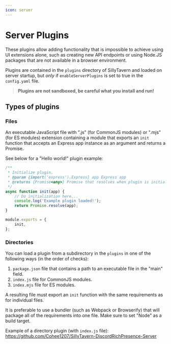 ```yaml
---
icon: server
---
```


# Server Plugins

These plugins allow adding functionality that is impossible to achieve using UI extensions alone, such as creating new API endpoints or using Node.JS packages that are not available in a browser environment.

Plugins are contained in the `plugins` directory of SillyTavern and loaded on server startup, but *only* if `enableServerPlugins` is set to true in the `config.yaml` file.

> **Plugins are not sandboxed, be careful what you install and run!**

## Types of plugins

### Files

An executable JavaScript file with ".js" (for CommonJS modules) or ".mjs" (for ES modules) extension containing a module that exports an `init` function that accepts an Express app instance as an argument and returns a Promise.

See below for a "Hello world!" plugin example:

```js
/**
 * Initialize plugin.
 * @param {import('express').Express} app Express app
 * @returns {Promise<any>} Promise that resolves when plugin is initialized
 */
async function init(app) {
    // Do initialization here...
    console.log('Example plugin loaded!');
    return Promise.resolve(app);
}

module.exports = {
    init,
};
```

### Directories

You can load a plugin from a subdirectory in the `plugins` in one of the following ways (in the order of checks):

1. `package.json` file that contains a path to an executable file in the "main" field.
2. `index.js` file for CommonJS modules.
3. `index.mjs` file for ES modules.

A resulting file must export an `init` function with the same requirements as for individual files.

It is preferable to use a bundler (such as Webpack or Browserify) that will package all of the requirements into one file. Make sure to set "Node" as a build target.

Example of a directory plugin (with `index.js` file): https://github.com/Cohee1207/SillyTavern-DiscordRichPresence-Server
